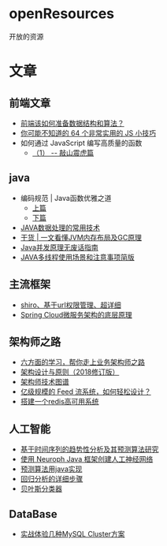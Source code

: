# openResources
开放的资源
# 文章
## 前端文章
* [前端该如何准备数据结构和算法？](https://juejin.im/post/5d5b307b5188253da24d3cd1) 
* [你可能不知道的 64 个非常实用的 JS 小技巧](https://mp.weixin.qq.com/s/Uohu68WSaCmsjSbrP3pUfw)
* 如何通过 JavaScript 编写高质量的函数 
  - [（1） -- 敲山震虎篇](https://mp.weixin.qq.com/s/7lCK9cHmunvYlbm7Xi7JxQ)

## java
* 编码规范 | Java函数优雅之道 
  - [上篇](https://mp.weixin.qq.com/s?__biz=MzIwMDY0Nzk2Mw==&mid=2650320574&idx=1&sn=129d0dc069563bf269f9428532af41c0&chksm=8ef5facab98273dcd4e05797e71fad6439d5976047f3079f1c0556aaf5bdd019bb7177362709&scene=21#wechat_redirect)
  - [下篇](https://mp.weixin.qq.com/s/aI9w3PqWW2-CdFzjqN8HSw)
* [JAVA数据处理的常用技术](https://mp.weixin.qq.com/s?__biz=MzUzNjAxODg4MQ==&mid=2247484928&idx=1&sn=dc3ce3b2f4c76cb712d384843e241cc8)
* [干货 | 一文看懂JVM内存布局及GC原理](https://mp.weixin.qq.com/s/9xGsz5TpTSN0LxeOdNV8zA)
* [Java并发原理无废话指南](https://mp.weixin.qq.com/s?__biz=MzIxMjAzMDA1MQ==&mid=2648945421&idx=1&sn=98b9c1b5fa004ec49d1f9f0484185c38#rd)
* [JAVA多线程使用场景和注意事项简版](https://mp.weixin.qq.com/s/d9zHIXsSA8olmNA89kpHvQ)

## 主流框架
* [shiro、基于url权限管理、超详细](https://blog.csdn.net/qq_36125138/article/details/83046844)
* [Spring Cloud微服务架构的底层原理](https://mp.weixin.qq.com/s/mOk0KuEWQUiugyRA3-FXwg)

## 架构师之路
* [六方面的学习，帮你走上业务架构师之路](https://mp.weixin.qq.com/s/X1OqFzP5MMJPewFzhURlWQ)
* [架构设计与原则（2018修订版）](https://www.rowkey.me/blog/2018/09/20/arch-new/?hmsr=toutiao.io&utm_medium=toutiao.io&utm_source=toutiao.io)
* [架构师技术图谱](https://github.com/toutiaoio/awesome-architecture)
* [亿级规模的 Feed 流系统，如何轻松设计？](https://mp.weixin.qq.com/s/S6mflzwsqTGSW6eWG1v54w)
* [搭建一个redis高可用系统](https://www.jianshu.com/p/c2ab606b00b7?hmsr=toutiao.io&utm_medium=toutiao.io&utm_source=toutiao.io)


## 人工智能
* [基于时间序列的趋势性分析及其预测算法研究](https://www.ixueshu.com/document/a3832abd4b5a61d0.html)
* [使用 Neuroph Java 框架创建人工神经网络](https://www.ibm.com/developerworks/cn/java/cc-artificial-neural-networks-neuroph-machine-learning/index.html?hmsr=toutiao.io&utm_medium=toutiao.io&utm_source=toutiao.io)
* [预测算法用java实现](https://blog.csdn.net/myfuturein/article/details/8949960)
* [回归分析的详细步骤](https://www.cnblogs.com/nxld/p/6123239.html)
* [贝叶斯分类器](https://www.jianshu.com/p/f6a3f3200689?f=tt)

## DataBase
* [实战体验几种MySQL Cluster方案](https://blog.csdn.net/demonson/article/details/80576787)


